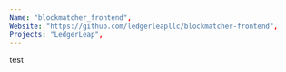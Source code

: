 ```yaml
---
Name: "blockmatcher_frontend",
Website: "https://github.com/ledgerleapllc/blockmatcher-frontend",
Projects: "LedgerLeap",
---
```

<!--lang:en--> 
test
<!--lang:es--] 
test
<!--lang:de--] 
test
<!--lang:fr--] 
test
<!--lang:pl--] 
test
<!--lang:uk--] 
test
[!--lang:*-->  
